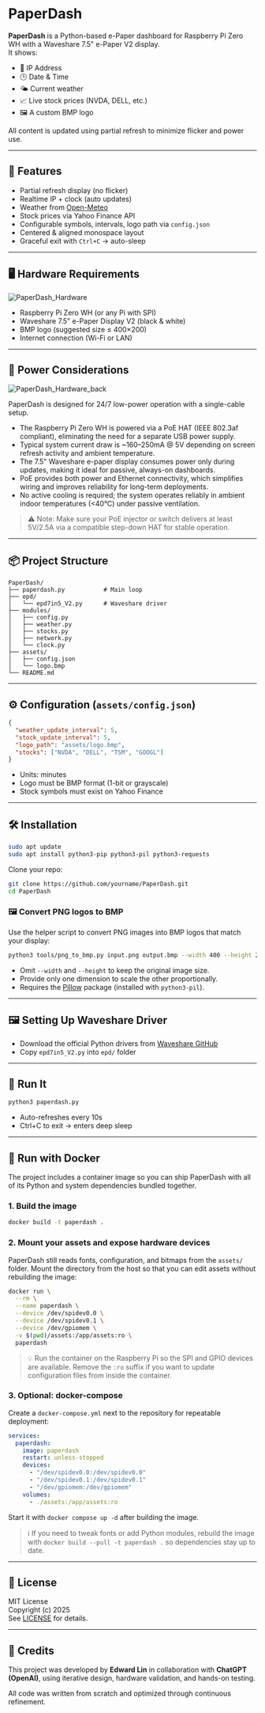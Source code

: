 # PaperDash

**PaperDash** is a Python-based e-Paper dashboard for Raspberry Pi Zero WH with a Waveshare 7.5" e-Paper V2 display.  
It shows:

- 📡 IP Address
- 🕒 Date & Time
- 🌤️ Current weather
- 📈 Live stock prices (NVDA, DELL, etc.)
- 🖼️ A custom BMP logo

All content is updated using partial refresh to minimize flicker and power use.

---

## 🧰 Features

- Partial refresh display (no flicker)
- Realtime IP + clock (auto updates)
- Weather from [Open-Meteo](https://open-meteo.com/)
- Stock prices via Yahoo Finance API
- Configurable symbols, intervals, logo path via `config.json`
- Centered & aligned monospace layout
- Graceful exit with `Ctrl+C` → auto-sleep

---

## 🖥️ Hardware Requirements

![PaperDash_Hardware](paperdash_hw.jpeg)

- Raspberry Pi Zero WH (or any Pi with SPI)
- Waveshare 7.5" e-Paper Display V2 (black & white)
- BMP logo (suggested size ≤ 400×200)
- Internet connection (Wi-Fi or LAN)

---

## 🔌 Power Considerations

![PaperDash_Hardware_back](paperdash_hw_back.jpeg)

PaperDash is designed for 24/7 low-power operation with a single-cable setup.

- The Raspberry Pi Zero WH is powered via a PoE HAT (IEEE 802.3af compliant), eliminating the need for a separate USB power supply.
- Typical system current draw is ~160–250mA @ 5V depending on screen refresh activity and ambient temperature.
- The 7.5" Waveshare e-paper display consumes power only during updates, making it ideal for passive, always-on dashboards.
- PoE provides both power and Ethernet connectivity, which simplifies wiring and improves reliability for long-term deployments.
- No active cooling is required; the system operates reliably in ambient indoor temperatures (<40°C) under passive ventilation.

> ⚠️ Note: Make sure your PoE injector or switch delivers at least 5V/2.5A via a compatible step-down HAT for stable operation.

---

## 📦 Project Structure

```
PaperDash/
├── paperdash.py           # Main loop
├── epd/
│   └── epd7in5_V2.py      # Waveshare driver
├── modules/
│   ├── config.py
│   ├── weather.py
│   ├── stocks.py
│   ├── network.py
│   └── clock.py
├── assets/
│   ├── config.json
│   └── logo.bmp
└── README.md
```

---

## ⚙️ Configuration (`assets/config.json`)

```json
{
  "weather_update_interval": 5,
  "stock_update_interval": 5,
  "logo_path": "assets/logo.bmp",
  "stocks": ["NVDA", "DELL", "TSM", "GOOGL"]
}
```

- Units: minutes
- Logo must be BMP format (1-bit or grayscale)
- Stock symbols must exist on Yahoo Finance

---

## 🛠️ Installation

```bash
sudo apt update
sudo apt install python3-pip python3-pil python3-requests
```

Clone your repo:

```bash
git clone https://github.com/yourname/PaperDash.git
cd PaperDash
```

### 🖼️ Convert PNG logos to BMP

Use the helper script to convert PNG images into BMP logos that match your display:

```bash
python3 tools/png_to_bmp.py input.png output.bmp --width 400 --height 200
```

- Omit `--width` and `--height` to keep the original image size.
- Provide only one dimension to scale the other proportionally.
- Requires the [Pillow](https://python-pillow.org/) package (installed with `python3-pil`).

---

## 🖼️ Setting Up Waveshare Driver

- Download the official Python drivers from [Waveshare GitHub](https://github.com/waveshare/e-Paper)
- Copy `epd7in5_V2.py` into `epd/` folder

---

## 🚀 Run It

```bash
python3 paperdash.py
```

- Auto-refreshes every 10s
- Ctrl+C to exit → enters deep sleep

---

## 🐳 Run with Docker

The project includes a container image so you can ship PaperDash with all of its
Python and system dependencies bundled together.

### 1. Build the image

```bash
docker build -t paperdash .
```

### 2. Mount your assets and expose hardware devices

PaperDash still reads fonts, configuration, and bitmaps from the `assets/`
folder. Mount the directory from the host so that you can edit assets without
rebuilding the image:

```bash
docker run \
  --rm \
  --name paperdash \
  --device /dev/spidev0.0 \
  --device /dev/spidev0.1 \
  --device /dev/gpiomem \
  -v $(pwd)/assets:/app/assets:ro \
  paperdash
```

> 💡 Run the container on the Raspberry Pi so the SPI and GPIO devices are
> available. Remove the `:ro` suffix if you want to update configuration files
> from inside the container.

### 3. Optional: docker-compose

Create a `docker-compose.yml` next to the repository for repeatable deployment:

```yaml
services:
  paperdash:
    image: paperdash
    restart: unless-stopped
    devices:
      - "/dev/spidev0.0:/dev/spidev0.0"
      - "/dev/spidev0.1:/dev/spidev0.1"
      - "/dev/gpiomem:/dev/gpiomem"
    volumes:
      - ./assets:/app/assets:ro
```

Start it with `docker compose up -d` after building the image.

> ℹ️ If you need to tweak fonts or add Python modules, rebuild the image with
> `docker build --pull -t paperdash .` so dependencies stay up to date.

---

## 📜 License

MIT License  
Copyright (c) 2025  
See [LICENSE](LICENSE) for details.

---

## 👥 Credits

This project was developed by **Edward Lin** in collaboration with **ChatGPT (OpenAI)**, using iterative design, hardware validation, and hands-on testing.

All code was written from scratch and optimized through continuous refinement.
